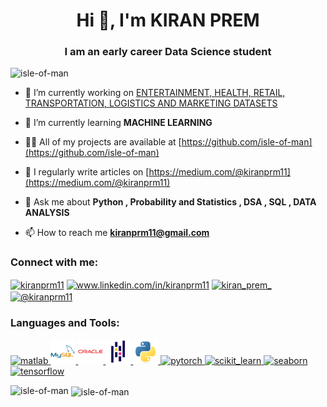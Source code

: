 <h1 align="center">Hi 👋, I'm KIRAN PREM</h1>
<h3 align="center">I am an early career Data Science student</h3>

<p align="left"> <img src="https://komarev.com/ghpvc/?username=isle-of-man&label=Profile%20views&color=0e75b6&style=flat" alt="isle-of-man" /> </p>

- 🔭 I’m currently working on [ENTERTAINMENT, HEALTH, RETAIL, TRANSPORTATION, LOGISTICS AND MARKETING DATASETS](https://github.com/isle-of-man)

- 🌱 I’m currently learning **MACHINE LEARNING**

- 👨‍💻 All of my projects are available at [https://github.com/isle-of-man](https://github.com/isle-of-man)

- 📝 I regularly write articles on [https://medium.com/@kiranprm11](https://medium.com/@kiranprm11)

- 💬 Ask me about **Python , Probability and Statistics , DSA , SQL , DATA ANALYSIS**

- 📫 How to reach me **kiranprm11@gmail.com**

<h3 align="left">Connect with me:</h3>
<p align="left">
<a href="https://twitter.com/kiranprm11" target="blank"><img align="center" src="https://raw.githubusercontent.com/rahuldkjain/github-profile-readme-generator/master/src/images/icons/Social/twitter.svg" alt="kiranprm11" height="30" width="40" /></a>
<a href="https://linkedin.com/in/www.linkedin.com/in/kiranprm11" target="blank"><img align="center" src="https://raw.githubusercontent.com/rahuldkjain/github-profile-readme-generator/master/src/images/icons/Social/linked-in-alt.svg" alt="www.linkedin.com/in/kiranprm11" height="30" width="40" /></a>
<a href="https://instagram.com/kiran_prem_" target="blank"><img align="center" src="https://raw.githubusercontent.com/rahuldkjain/github-profile-readme-generator/master/src/images/icons/Social/instagram.svg" alt="kiran_prem_" height="30" width="40" /></a>
<a href="https://medium.com/@kiranprm11" target="blank"><img align="center" src="https://raw.githubusercontent.com/rahuldkjain/github-profile-readme-generator/master/src/images/icons/Social/medium.svg" alt="@kiranprm11" height="30" width="40" /></a>
</p>

<h3 align="left">Languages and Tools:</h3>
<p align="left"> <a href="https://www.mathworks.com/" target="_blank" rel="noreferrer"> <img src="https://upload.wikimedia.org/wikipedia/commons/2/21/Matlab_Logo.png" alt="matlab" width="40" height="40"/> </a> <a href="https://www.mysql.com/" target="_blank" rel="noreferrer"> <img src="https://raw.githubusercontent.com/devicons/devicon/master/icons/mysql/mysql-original-wordmark.svg" alt="mysql" width="40" height="40"/> </a> <a href="https://www.oracle.com/" target="_blank" rel="noreferrer"> <img src="https://raw.githubusercontent.com/devicons/devicon/master/icons/oracle/oracle-original.svg" alt="oracle" width="40" height="40"/> </a> <a href="https://pandas.pydata.org/" target="_blank" rel="noreferrer"> <img src="https://raw.githubusercontent.com/devicons/devicon/2ae2a900d2f041da66e950e4d48052658d850630/icons/pandas/pandas-original.svg" alt="pandas" width="40" height="40"/> </a> <a href="https://www.python.org" target="_blank" rel="noreferrer"> <img src="https://raw.githubusercontent.com/devicons/devicon/master/icons/python/python-original.svg" alt="python" width="40" height="40"/> </a> <a href="https://pytorch.org/" target="_blank" rel="noreferrer"> <img src="https://www.vectorlogo.zone/logos/pytorch/pytorch-icon.svg" alt="pytorch" width="40" height="40"/> </a> <a href="https://scikit-learn.org/" target="_blank" rel="noreferrer"> <img src="https://upload.wikimedia.org/wikipedia/commons/0/05/Scikit_learn_logo_small.svg" alt="scikit_learn" width="40" height="40"/> </a> <a href="https://seaborn.pydata.org/" target="_blank" rel="noreferrer"> <img src="https://seaborn.pydata.org/_images/logo-mark-lightbg.svg" alt="seaborn" width="40" height="40"/> </a> <a href="https://www.tensorflow.org" target="_blank" rel="noreferrer"> <img src="https://www.vectorlogo.zone/logos/tensorflow/tensorflow-icon.svg" alt="tensorflow" width="40" height="40"/> </a> </p>

<p><img align="left" src="https://github-readme-stats.vercel.app/api/top-langs?username=isle-of-man&show_icons=true&locale=en&layout=compact" alt="isle-of-man" /></p>

<p>&nbsp;<img align="center" src="https://github-readme-stats.vercel.app/api?username=isle-of-man&show_icons=true&locale=en" alt="isle-of-man" /></p>
